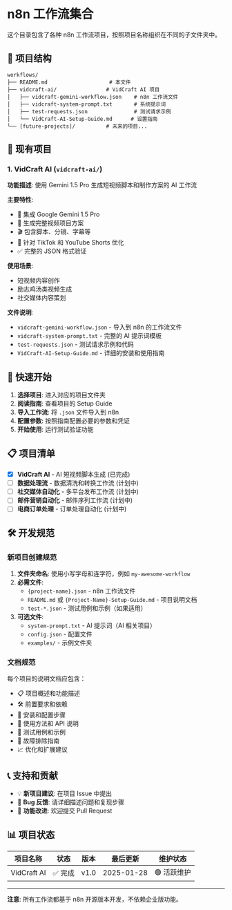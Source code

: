 # n8n 工作流集合

这个目录包含了各种 n8n 工作流项目，按照项目名称组织在不同的子文件夹中。

## 📁 项目结构

```
workflows/
├── README.md                    # 本文件
├── vidcraft-ai/                # VidCraft AI 项目
│   ├── vidcraft-gemini-workflow.json    # n8n 工作流文件
│   ├── vidcraft-system-prompt.txt       # 系统提示词
│   ├── test-requests.json               # 测试请求示例
│   └── VidCraft-AI-Setup-Guide.md      # 设置指南
└── [future-projects]/          # 未来的项目...
```

## 🎯 现有项目

### 1. VidCraft AI (`vidcraft-ai/`)

**功能描述**: 使用 Gemini 1.5 Pro 生成短视频脚本和制作方案的 AI 工作流

**主要特性**:
- 🤖 集成 Google Gemini 1.5 Pro
- 📝 生成完整视频项目方案
- 🎬 包含脚本、分镜、字幕等
- 📱 针对 TikTok 和 YouTube Shorts 优化
- ✅ 完整的 JSON 格式验证

**使用场景**: 
- 短视频内容创作
- 励志鸡汤类视频生成
- 社交媒体内容策划

**文件说明**:
- `vidcraft-gemini-workflow.json` - 导入到 n8n 的工作流文件
- `vidcraft-system-prompt.txt` - 完整的 AI 提示词模板
- `test-requests.json` - 测试请求示例和代码
- `VidCraft-AI-Setup-Guide.md` - 详细的安装和使用指南

## 🚀 快速开始

1. **选择项目**: 进入对应的项目文件夹
2. **阅读指南**: 查看项目的 Setup Guide
3. **导入工作流**: 将 `.json` 文件导入到 n8n
4. **配置参数**: 按照指南配置必要的参数和凭证
5. **开始使用**: 运行测试验证功能

## 📋 项目清单

- [x] **VidCraft AI** - AI 短视频脚本生成 (已完成)
- [ ] **数据处理流** - 数据清洗和转换工作流 (计划中)
- [ ] **社交媒体自动化** - 多平台发布工作流 (计划中)
- [ ] **邮件营销自动化** - 邮件序列工作流 (计划中)
- [ ] **电商订单处理** - 订单处理自动化 (计划中)

## 🛠️ 开发规范

### 新项目创建规范

1. **文件夹命名**: 使用小写字母和连字符，例如 `my-awesome-workflow`
2. **必需文件**:
   - `{project-name}.json` - n8n 工作流文件
   - `README.md` 或 `{Project-Name}-Setup-Guide.md` - 项目说明文档
   - `test-*.json` - 测试用例和示例（如果适用）
3. **可选文件**:
   - `system-prompt.txt` - AI 提示词（AI 相关项目）
   - `config.json` - 配置文件
   - `examples/` - 示例文件夹

### 文档规范

每个项目的说明文档应包含：
- 📋 项目概述和功能描述
- 🛠️ 前置要求和依赖
- 🚀 安装和配置步骤
- 📝 使用方法和 API 说明
- 🧪 测试用例和示例
- 🔧 故障排除指南
- 📈 优化和扩展建议

## 📞 支持和贡献

- 💡 **新项目建议**: 在项目 Issue 中提出
- 🐛 **Bug 反馈**: 请详细描述问题和复现步骤
- 🔧 **功能改进**: 欢迎提交 Pull Request

## 📊 项目状态

| 项目名称 | 状态 | 版本 | 最后更新 | 维护状态 |
|----------|------|------|----------|----------|
| VidCraft AI | ✅ 完成 | v1.0 | 2025-01-28 | 🟢 活跃维护 |

---

**注意**: 所有工作流都基于 n8n 开源版本开发，不依赖企业版功能。